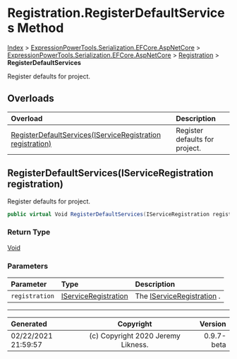 ﻿# Registration.RegisterDefaultServices Method

[Index](../index.md) > [ExpressionPowerTools.Serialization.EFCore.AspNetCore](ExpressionPowerTools.Serialization.EFCore.AspNetCore.a.md) > [ExpressionPowerTools.Serialization.EFCore.AspNetCore](ExpressionPowerTools.Serialization.EFCore.AspNetCore.n.md) > [Registration](ExpressionPowerTools.Serialization.EFCore.AspNetCore.Registration.cs.md) > **RegisterDefaultServices**

Register defaults for project.

## Overloads

| Overload | Description |
| :-- | :-- |
| [RegisterDefaultServices(IServiceRegistration registration)](#registerdefaultservicesiserviceregistration-registration) | Register defaults for project. |
## RegisterDefaultServices(IServiceRegistration registration)

Register defaults for project.

```csharp
public virtual Void RegisterDefaultServices(IServiceRegistration registration)
```

### Return Type

 [Void](https://docs.microsoft.com/dotnet/api/system.void) 

### Parameters

| Parameter | Type | Description |
| :-- | :-- | :-- |
| `registration` | [IServiceRegistration](ExpressionPowerTools.Core.Signatures.IServiceRegistration.i.md) | The [IServiceRegistration](ExpressionPowerTools.Core.Signatures.IServiceRegistration.i.md) . |



---

| Generated | Copyright | Version |
| :-- | :-: | --: |
| 02/22/2021 21:59:57 | (c) Copyright 2020 Jeremy Likness. | 0.9.7-beta |
